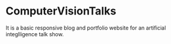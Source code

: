 # ComputerVisionTalks
It is a basic responsive blog and portfolio website for an artificial integlligence talk show.

